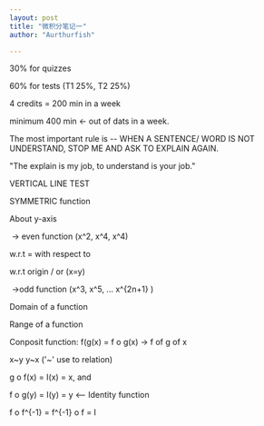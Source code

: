```yaml
---
layout: post
title: "微积分笔记一"
author: "Aurthurfish"

---
```


 

30% for quizzes

60% for tests (T1 25%, T2 25%)

4 credits = 200 min in a week

minimum 400 min  <- out of dats in a week.

The most important rule is -- WHEN A SENTENCE/ WORD IS NOT UNDERSTAND, STOP ME AND ASK TO EXPLAIN AGAIN.

"The explain is my job, to understand is your job."

VERTICAL LINE TEST

SYMMETRIC function

About y-axis

​		-> even function (x^2, x^4, x^4)

w.r.t = with respect to

w.r.t origin / or (x=y)

​	->odd function (x^3, x^5,  ... x^{2n+1} )

Domain of a function

Range of a function

Conposit function: f(g(x) =   f o g(x)  -> f of g of x

x~y y~x ('~' use to relation)

g o f(x) = I(x) = x, and

f o g(y) = I(y) = y  <-- Identity function

f o f^{-1} = f^{-1} o f = I